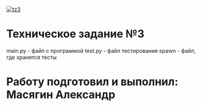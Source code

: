 [![tz3](https://github.com/77khann/TZ3/actions/workflows/test_m.yml/badge.svg)](https://github.com/77khann/TZ3/actions/workflows/test_m.yml)
# Техническое задание №3
main.py - файл с программой 
test.py - файл тестирования
spawn - файл, где хранятся тесты
# Работу подготовил и выполнил: Масягин Александр
